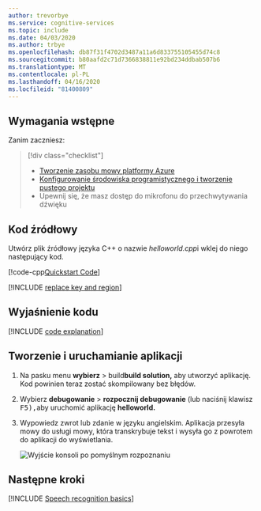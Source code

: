 ```yaml
---
author: trevorbye
ms.service: cognitive-services
ms.topic: include
ms.date: 04/03/2020
ms.author: trbye
ms.openlocfilehash: db87f31f4702d3487a11a6d833755105455d74c8
ms.sourcegitcommit: b80aafd2c71d7366838811e92bd234ddbab507b6
ms.translationtype: MT
ms.contentlocale: pl-PL
ms.lasthandoff: 04/16/2020
ms.locfileid: "81400809"
---
```

## <a name="prerequisites"></a>Wymagania wstępne

Zanim zaczniesz:

> [!div class="checklist"]
> * <a href="https://ms.portal.azure.com/#create/Microsoft.CognitiveServicesSpeechServices" target="_blank">Tworzenie zasobu mowy platformy Azure<span class="docon docon-navigate-external x-hidden-focus"></span></a>
> * [Konfigurowanie środowiska programistycznego i tworzenie pustego projektu](../../../../quickstarts/setup-platform.md?tabs=windows&pivots=programming-language-cpp)
> * Upewnij się, że masz dostęp do mikrofonu do przechwytywania dźwięku

## <a name="source-code"></a>Kod źródłowy

Utwórz plik źródłowy języka C++ o nazwie *helloworld.cpp*i wklej do niego następujący kod.

[!code-cpp[Quickstart Code](~/samples-cognitive-services-speech-sdk/quickstart/cpp/windows/from-microphone/helloworld/helloworld.cpp#code)]

[!INCLUDE [replace key and region](../replace-key-and-region.md)]

## <a name="code-explanation"></a>Wyjaśnienie kodu

[!INCLUDE [code explanation](../code-explanation.md)]

## <a name="build-and-run-app"></a>Tworzenie i uruchamianie aplikacji

1. Na pasku menu **wybierz** > build**build solution,** aby utworzyć aplikację. Kod powinien teraz zostać skompilowany bez błędów.

1. Wybierz **debugowanie** > **rozpocznij debugowanie** (lub naciśnij klawisz <kbd>F5),</kbd>aby uruchomić aplikację **helloworld.**

1. Wypowiedz zwrot lub zdanie w języku angielskim. Aplikacja przesyła mowy do usługi mowy, która transkrybuje tekst i wysyła go z powrotem do aplikacji do wyświetlania.

   ![Wyjście konsoli po pomyślnym rozpoznaniu](~/articles/cognitive-services/Speech-Service/media/sdk/qs-cpp-windows-08-console-output-release.png)

## <a name="next-steps"></a>Następne kroki

[!INCLUDE [Speech recognition basics](../../speech-to-text-next-steps.md)]